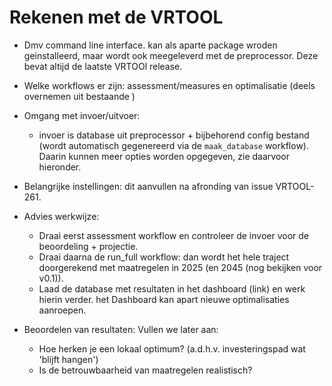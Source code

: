 # Rekenen met de VRTOOL

* Dmv command line interface. kan als aparte package wroden geinstalleerd, maar wordt ook meegeleverd met de preprocessor. Deze bevat altijd de laatste VRTOOl release.
    

* Welke workflows er zijn: assessment/measures en optimalisatie (deels overnemen uit bestaande )

* Omgang met invoer/uitvoer:
    * invoer is database uit preprocessor + bijbehorend config bestand (wordt automatisch gegenereerd via de ```maak_database``` workflow). Daarin kunnen meer opties worden opgegeven, zie daarvoor hieronder.

* Belangrijke instellingen: dit aanvullen na afronding van issue VRTOOL-261.

* Advies werkwijze:
    * Draai eerst assessment workflow en controleer de invoer voor de beoordeling + projectie.
    * Draai daarna de run_full workflow: dan wordt het hele traject doorgerekend met maatregelen in 2025 (en 2045 (nog bekijken voor v0.1)).
    * Laad de database met resultaten in het dashboard (link) en werk hierin verder. het Dashboard kan apart nieuwe optimalisaties aanroepen.

* Beoordelen van resultaten:
Vullen we later aan:
    * Hoe herken je een lokaal optimum? (a.d.h.v. investeringspad wat 'blijft hangen')
    * Is de betrouwbaarheid van maatregelen realistisch?
    


